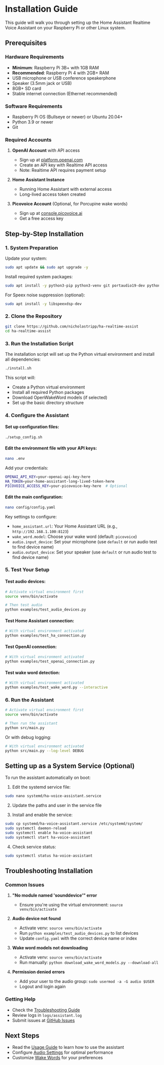 # Installation Guide

This guide will walk you through setting up the Home Assistant Realtime Voice Assistant on your Raspberry Pi or other Linux system.

## Prerequisites

### Hardware Requirements
- **Minimum**: Raspberry Pi 3B+ with 1GB RAM
- **Recommended**: Raspberry Pi 4 with 2GB+ RAM
- USB microphone or USB conference speakerphone
- Speaker (3.5mm jack or USB)
- 8GB+ SD card
- Stable internet connection (Ethernet recommended)

### Software Requirements
- Raspberry Pi OS (Bullseye or newer) or Ubuntu 20.04+
- Python 3.9 or newer
- Git

### Required Accounts
1. **OpenAI Account** with API access
   - Sign up at [platform.openai.com](https://platform.openai.com)
   - Create an API key with Realtime API access
   - Note: Realtime API requires payment setup

2. **Home Assistant Instance**
   - Running Home Assistant with external access
   - Long-lived access token created

3. **Picovoice Account** (Optional, for Porcupine wake words)
   - Sign up at [console.picovoice.ai](https://console.picovoice.ai)
   - Get a free access key

## Step-by-Step Installation

### 1. System Preparation

Update your system:
```bash
sudo apt update && sudo apt upgrade -y
```

Install required system packages:
```bash
sudo apt install -y python3-pip python3-venv git portaudio19-dev python3-pyaudio
```

For Speex noise suppression (optional):
```bash
sudo apt install -y libspeexdsp-dev
```

### 2. Clone the Repository

```bash
git clone https://github.com/nicholastripp/ha-realtime-assist
cd ha-realtime-assist
```

### 3. Run the Installation Script

The installation script will set up the Python virtual environment and install all dependencies:

```bash
./install.sh
```

This script will:
- Create a Python virtual environment
- Install all required Python packages
- Download OpenWakeWord models (if selected)
- Set up the basic directory structure

### 4. Configure the Assistant

#### Set up configuration files:
```bash
./setup_config.sh
```

#### Edit the environment file with your API keys:
```bash
nano .env
```

Add your credentials:
```bash
OPENAI_API_KEY=your-openai-api-key-here
HA_TOKEN=your-home-assistant-long-lived-token-here
PICOVOICE_ACCESS_KEY=your-picovoice-key-here  # Optional
```

#### Edit the main configuration:
```bash
nano config/config.yaml
```

Key settings to configure:
- `home_assistant.url`: Your Home Assistant URL (e.g., `http://192.168.1.100:8123`)
- `wake_word.model`: Choose your wake word (default: `picovoice`)
- `audio.input_device`: Set your microphone (use `default` or run audio test to find device name)
- `audio.output_device`: Set your speaker (use `default` or run audio test to find device name)

### 5. Test Your Setup

#### Test audio devices:
```bash
# Activate virtual environment first
source venv/bin/activate

# Then test audio
python examples/test_audio_devices.py
```

#### Test Home Assistant connection:
```bash
# With virtual environment activated
python examples/test_ha_connection.py
```

#### Test OpenAI connection:
```bash
# With virtual environment activated
python examples/test_openai_connection.py
```

#### Test wake word detection:
```bash
# With virtual environment activated
python examples/test_wake_word.py --interactive
```

### 6. Run the Assistant

```bash
# Activate virtual environment first
source venv/bin/activate

# Then run the assistant
python src/main.py
```

Or with debug logging:
```bash
# With virtual environment activated
python src/main.py --log-level DEBUG
```

## Setting up as a System Service (Optional)

To run the assistant automatically on boot:

1. Edit the systemd service file:
```bash
sudo nano systemd/ha-voice-assistant.service
```

2. Update the paths and user in the service file

3. Install and enable the service:
```bash
sudo cp systemd/ha-voice-assistant.service /etc/systemd/system/
sudo systemctl daemon-reload
sudo systemctl enable ha-voice-assistant
sudo systemctl start ha-voice-assistant
```

4. Check service status:
```bash
sudo systemctl status ha-voice-assistant
```

## Troubleshooting Installation

### Common Issues

1. **"No module named 'sounddevice'" error**
   - Ensure you're using the virtual environment: `source venv/bin/activate`

2. **Audio device not found**
   - Activate venv: `source venv/bin/activate`
   - Run `python examples/test_audio_devices.py` to list devices
   - Update `config.yaml` with the correct device name or index

3. **Wake word models not downloading**
   - Activate venv: `source venv/bin/activate`
   - Run manually: `python download_wake_word_models.py --download-all`

4. **Permission denied errors**
   - Add your user to the audio group: `sudo usermod -a -G audio $USER`
   - Logout and login again

### Getting Help

- Check the [Troubleshooting Guide](TROUBLESHOOTING.md)
- Review logs in `logs/assistant.log`
- Submit issues at [GitHub Issues](https://github.com/nicholastripp/ha-realtime-assist/issues)

## Next Steps

- Read the [Usage Guide](USAGE.md) to learn how to use the assistant
- Configure [Audio Settings](AUDIO_SETUP.md) for optimal performance
- Customize [Wake Words](WAKE_WORD_SETUP.md) for your preferences